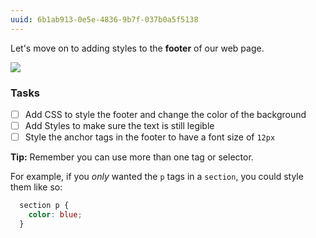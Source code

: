 ```yaml
---
uuid: 6b1ab913-0e5e-4836-9b7f-037b0a5f5138
---
```


Let's move on to adding styles to the **footer** of our web page.

![](https://cl.ly/3K0C401C2j1m/Image%202017-09-26%20at%208.11.07%20AM.png)

### Tasks

- [ ] Add CSS to style the footer and change the color of the background
- [ ] Add Styles to make sure the text is still legible
- [ ] Style the anchor tags in the footer to have a font size of `12px`

**Tip:** Remember you can use more than one tag or selector.

For example, if you *only* wanted the `p` tags in a `section`, you could style them like so:

```css
  section p {
    color: blue;
  }
```
